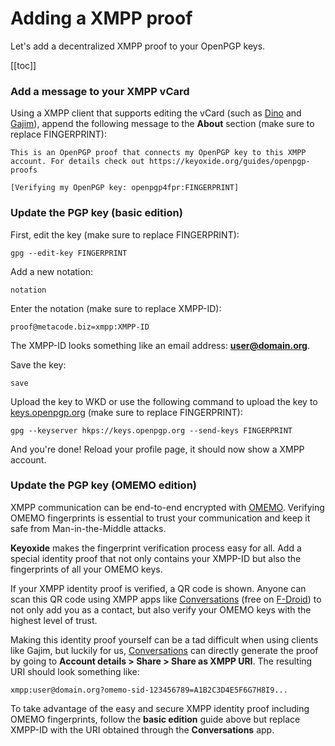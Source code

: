 # Adding a XMPP proof

Let's add a decentralized XMPP proof to your OpenPGP keys.

[[toc]]

### Add a message to your XMPP vCard

Using a XMPP client that supports editing the vCard (such as [Dino](https://dino.im/) and [Gajim](https://gajim.org/)), append the following message to the **About** section (make sure to replace FINGERPRINT):

```
This is an OpenPGP proof that connects my OpenPGP key to this XMPP account. For details check out https://keyoxide.org/guides/openpgp-proofs

[Verifying my OpenPGP key: openpgp4fpr:FINGERPRINT]
```

### Update the PGP key (basic edition)

First, edit the key (make sure to replace FINGERPRINT):

`gpg --edit-key FINGERPRINT`

Add a new notation:

`notation`

Enter the notation (make sure to replace XMPP-ID):

`proof@metacode.biz=xmpp:XMPP-ID`

The XMPP-ID looks something like an email address: **user@domain.org**.

Save the key:

`save`

Upload the key to WKD or use the following command to upload the key to [keys.openpgp.org](https://keys.openpgp.org) (make sure to replace FINGERPRINT):

`gpg --keyserver hkps://keys.openpgp.org --send-keys FINGERPRINT`

And you're done! Reload your profile page, it should now show a XMPP account.

### Update the PGP key (OMEMO edition)

XMPP communication can be end-to-end encrypted with [OMEMO](https://conversations.im/omemo/). Verifying OMEMO fingerprints is essential to trust your communication and keep it safe from Man-in-the-Middle attacks.

**Keyoxide** makes the fingerprint verification process easy for all. Add a special identity proof that not only contains your XMPP-ID but also the fingerprints of all your OMEMO keys.

If your XMPP identity proof is verified, a QR code is shown. Anyone can scan this QR code using XMPP apps like [Conversations](https://conversations.im/) (free on [F-Droid](https://f-droid.org/en/packages/eu.siacs.conversations/)) to not only add you as a contact, but also verify your OMEMO keys with the highest level of trust.

Making this identity proof yourself can be a tad difficult when using clients like Gajim, but luckily for us, [Conversations](https://conversations.im/) can directly generate the proof by going to **Account details > Share > Share as XMPP URI**. The resulting URI should look something like:

`xmpp:user@domain.org?omemo-sid-123456789=A1B2C3D4E5F6G7H8I9...`

To take advantage of the easy and secure XMPP identity proof including OMEMO fingerprints, follow the **basic edition** guide above but replace XMPP-ID with the URI obtained through the **Conversations** app.
